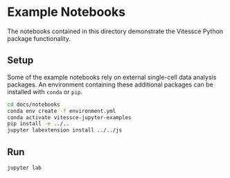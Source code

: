 # Example Notebooks

The notebooks contained in this directory demonstrate the Vitessce Python package functionality.

## Setup

Some of the example notebooks rely on external single-cell data analysis packages. An environment containing these additional packages can be installed with `conda` or `pip`.

```sh
cd docs/notebooks
conda env create -f environment.yml
conda activate vitessce-jupyter-examples
pip install -e ../..
jupyter labextension install ../../js
```

## Run

```sh
jupyter lab
```
